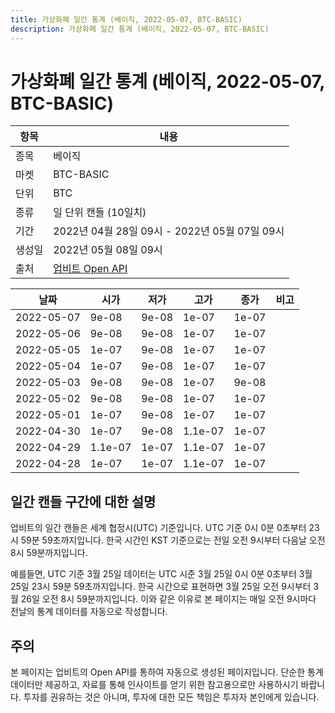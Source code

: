 ```yaml
---
title: 가상화폐 일간 통계 (베이직, 2022-05-07, BTC-BASIC)
description: 가상화폐 일간 통계 (베이직, 2022-05-07, BTC-BASIC)
---
```



가상화폐 일간 통계 (베이직, 2022-05-07, BTC-BASIC)
===

|항목|내용|
|--|--|
|종목|베이직|
|마켓|BTC-BASIC|
|단위|BTC|
|종류|일 단위 캔들 (10일치)|
|기간|2022년 04월 28일 09시 - 2022년 05월 07일 09시|
|생성일|2022년 05월 08일 09시|
|출처|[업비트 Open API](https://docs.upbit.com)|


|날짜|시가|저가|고가|종가|비고|
|--|--|--|--|--|--|
|2022-05-07|9e-08|9e-08|1e-07|1e-07|    |
|2022-05-06|9e-08|9e-08|1e-07|1e-07|    |
|2022-05-05|1e-07|9e-08|1e-07|1e-07|    |
|2022-05-04|1e-07|9e-08|1e-07|1e-07|    |
|2022-05-03|9e-08|9e-08|1e-07|9e-08|    |
|2022-05-02|9e-08|9e-08|1e-07|1e-07|    |
|2022-05-01|1e-07|9e-08|1e-07|1e-07|    |
|2022-04-30|1e-07|9e-08|1.1e-07|1e-07|    |
|2022-04-29|1.1e-07|1e-07|1.1e-07|1e-07|    |
|2022-04-28|1e-07|1e-07|1.1e-07|1e-07|    |


일간 캔들 구간에 대한 설명
---


업비트의 일간 캔들은 세계 협정시(UTC) 기준입니다. 
UTC 기준 0시 0분 0초부터 23시 59분 59초까지입니다. 
한국 시간인 KST 기준으로는 전일 오전 9시부터 다음날 오전 8시 59분까지입니다. 


예를들면, UTC 기준 3월 25일 데이터는 UTC 시준 3월 25일 0시 0분 0초부터 3월 25일 23시 59분 59초까지입니다. 
한국 시간으로 표현하면 3월 25일 오전 9시부터 3월 26일 오전 8시 59분까지입니다. 
이와 같은 이유로 본 페이지는 매일 오전 9시마다 전날의 통계 데이터를 자동으로 작성합니다. 


주의
---


본 페이지는 업비트의 Open API를 통하여 자동으로 생성된 페이지입니다. 
단순한 통계 데이터만 제공하고, 자료를 통해 인사이트를 얻기 위한 참고용으로만 사용하시기 바랍니다. 
투자를 권유하는 것은 아니며, 투자에 대한 모든 책임은 투자자 본인에게 있습니다. 
